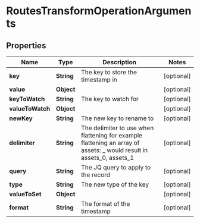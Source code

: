 

# RoutesTransformOperationArguments


## Properties

| Name | Type | Description | Notes |
|------------ | ------------- | ------------- | -------------|
|**key** | **String** | The key to store the timestamp in |  [optional] |
|**value** | **Object** |  |  [optional] |
|**keyToWatch** | **String** | The key to watch for |  [optional] |
|**valueToWatch** | **Object** |  |  [optional] |
|**newKey** | **String** | The new key to rename to |  [optional] |
|**delimiter** | **String** | The delimiter to use when flattening for example flattening an array of assets: _ would result in assets_0, assets_1 |  [optional] |
|**query** | **String** | The JQ query to apply to the record |  [optional] |
|**type** | **String** | The new type of the key |  [optional] |
|**valueToSet** | **Object** |  |  [optional] |
|**format** | **String** | The format of the timestamp |  [optional] |




